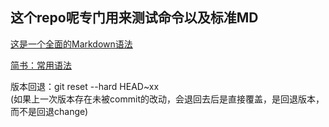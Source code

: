 ## 这个repo呢专门用来测试命令以及标准MD

[这是一个全面的Markdown语法](http://wowubuntu.com/markdown/)

[简书：常用语法](http://www.jianshu.com/p/q81RER)

版本回退：git reset --hard HEAD~xx <br/>(如果上一次版本存在未被commit的改动，会退回去后是直接覆盖，是回退版本，而不是回退change)
